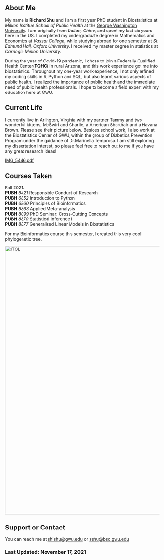 
## About Me

My name is **Richard Shu** and I am a first year PhD student in Biostatistics at _Milken Institue School of Public Health_ at the [George Washington University](https://publichealth.gwu.edu/departments/biostatistics-and-bioinformatics). I am originally from _Dalian, China_, and spent my last six years here in the US. I completed my undergraduate degree in Mathematics and Economics at _Vassar College_, while studying abroad for one semester at _St. Edmund Hall, Oxford University_. I received my master degree in statistics at _Carnegie Mellon University_.

During the year of Covid-19 pandemic, I chose to join a Federally Qualified Health Center(**FQHC**) in rural Arizona, and this work experience got me into biostatistics. Throughout my one-year work experience, I not only refined my coding skills in R, Python and SQL, but also learnt various aspects of public health. I realized the importance of public health and the immediate need of public health professionals. I hope to become a field expert with my education here at GWU.

## Current Life

I currently live in Arlington, Virginia with my partner Tammy and two wonderful kittens, McSwirl and Charlie, a American Shorthair and a Havana Brown. Please see their picture below. Besides school work, I also work at the Biostatistics Center of GWU, within the group of Diabetics Prevention Program under the guidance of Dr.Marinella Temprosa. I am still exploring my dissertation interest, so please feel free to reach out to me if you have any great research ideas!

[IMG_5446.pdf](https://github.com/richardshu526/RichardShuPage/files/7559327/IMG_5446.pdf)

## Courses Taken

Fall 2021:<br/>
**PUBH** _6421_ Responsible Conduct of Research<br/>
**PUBH** _6852_ Introduction to Python<br/>
**PUBH** _6860_ Principles of Bioinformatics<br/>
**PUBH** _6863_ Applied Meta-analysis<br/>
**PUBH** _8099_ PhD Seminar: Cross-Cutting Concepts<br/>
**PUBH** _8870_ Statistical Inference I<br/>
**PUBH** _8877_ Generalized Linear Models in Biostatistics<br/>

For my Bioinformatics course this semester, I created this very cool phylogenetic tree.

<img width="873" alt="ITOL" src="https://user-images.githubusercontent.com/94484025/142340505-1ce30dfe-b43a-4242-a466-8091500a7156.png">

## Support or Contact

You can reach me at shishu@gwu.edu or sshu@bsc.gwu.edu

### Last Updated: November 17, 2021
